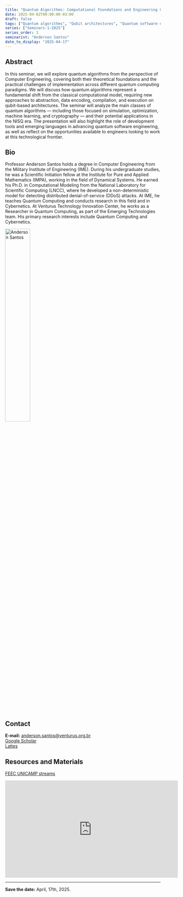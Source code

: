 ```yaml
---
title: "Quantum Algorithms: Computational Foundations and Engineering Challenge"
date: 2025-04-02T00:00:00-03:00
draft: false
tags: ["Quantum algorithms", "Qubit architectures", "Quantum software engineering"]
series: ["Seminars-1-2025"]
series_order: 3
seminarist: "Anderson Santos"
date_to_display: "2025-04-17"
---
```


## Abstract

In this seminar, we will explore quantum algorithms from the perspective of Computer Engineering, covering both their theoretical foundations and the practical challenges of implementation across different quantum computing paradigms. We will discuss how quantum algorithms represent a fundamental shift from the classical computational model, requiring new approaches to abstraction, data encoding, compilation, and execution on qubit-based architectures. The seminar will analyze the main classes of quantum algorithms — including those focused on simulation, optimization, machine learning, and cryptography — and their potential applications in the NISQ era. The presentation will also highlight the role of development tools and emerging languages in advancing quantum software engineering, as well as reflect on the opportunities available to engineers looking to work at this technological frontier.

## Bio

Professor Anderson Santos holds a degree in Computer Engineering from the Military Institute of Engineering (IME). During his undergraduate studies, he was a Scientific Initiation fellow at the Institute for Pure and Applied Mathematics (IMPA), working in the field of Dynamical Systems. He earned his Ph.D. in Computational Modeling from the National Laboratory for Scientific Computing (LNCC), where he developed a non-deterministic model for detecting distributed denial-of-service (DDoS) attacks. At IME, he teaches Quantum Computing and conducts research in this field and in Cybernetics. At Venturus Technology Innovation Center, he works as a Researcher in Quantum Computing, as part of the Emerging Technologies team. His primary research interests include Quantum Computing and Cybernetics.

<img alt="Anderson Santos" src="/seminars/seminars-1-2025/3/anderson_santos.png" style="width: 40%; height: 160x;">



## Contact
**E-mail:** anderson.santos@venturus.org.br\
[Google Scholar](https://scholar.google.com/citations?hl=pt-BR&user=95HElfAAAAAJ)\
[Lattes](http://lattes.cnpq.br/1640275970796898)



## Resources and Materials

[FEEC UNICAMP streams](https://www.youtube.com/@feec-unicamp/streams)


<iframe width="560" height="315" src="https://www.youtube.com/embed/QejnPo7gl-Q" title="YouTube video player" frameborder="0" allow="accelerometer; autoplay; clipboard-write; encrypted-media; gyroscope; picture-in-picture; web-share" allowfullscreen></iframe>


---

**Save the date:**  April, 17th, 2025.